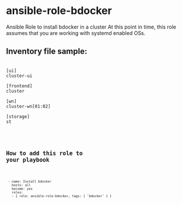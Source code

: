 # ansible-role-bdocker
Ansible Role to install bdocker in a cluster
At this point in time, this role assumes that you are working with systemd enabled OSs.

## Inventory file sample:
<pre>
 <code>
[ui]
cluster-ui

[frontend]
cluster

[wn]
cluster-wn[01:02]

[storage]
st
 <code>
</pre>

## How to add this role to your playbook
<pre>
 <code>
 - name: Install bdocker
   hosts: all
   become: yes
   roles:
   - { role: ansible-role-bdocker, tags: [ 'bdocker' ] }
   </code>
  </pre>

